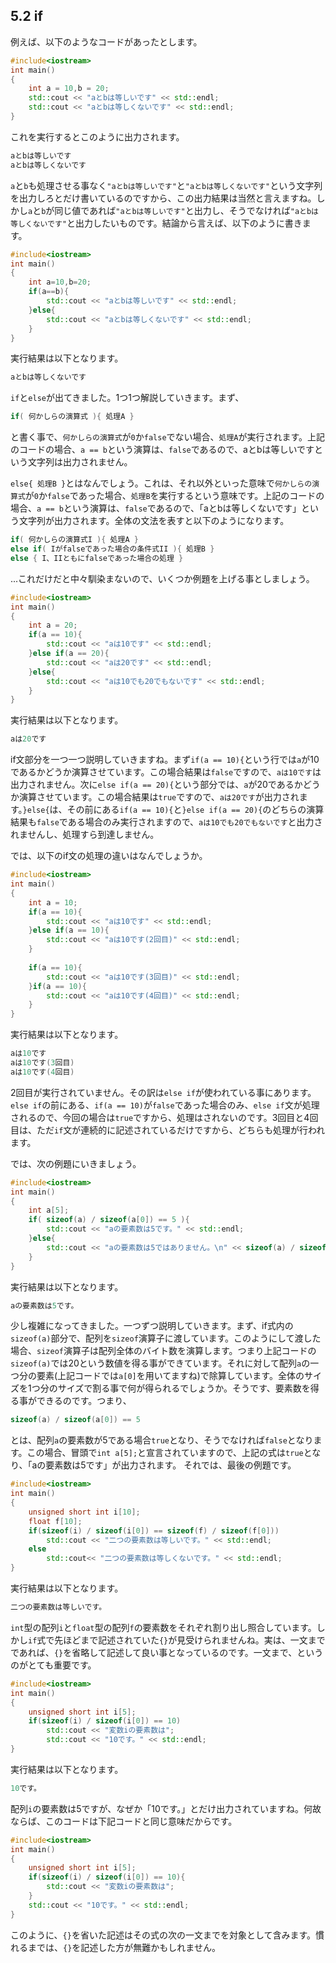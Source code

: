 ## 5.2 if

例えば、以下のようなコードがあったとします。
```cpp
#include<iostream>
int main()
{
    int a = 10,b = 20;
    std::cout << "aとbは等しいです" << std::endl;
    std::cout << "aとbは等しくないです" << std::endl;
}
```
これを実行するとこのように出力されます。

```cpp
aとbは等しいです
aとbは等しくないです
```
`a`と`b`も処理させる事なく`"aとbは等しいです"`と`"aとbは等しくないです"`という文字列を出力しろとだけ書いているのですから、この出力結果は当然と言えますね。しかし`a`と`b`が同じ値であれば`"aとbは等しいです"`と出力し、そうでなければ`"aとbは等しくないです"`と出力したいものです。結論から言えば、以下のように書きます。
```cpp
#include<iostream>
int main()
{
    int a=10,b=20;
    if(a==b){
        std::cout << "aとbは等しいです" << std::endl;
    }else{
        std::cout << "aとbは等しくないです" << std::endl;
    }
}
```
実行結果は以下となります。

```cpp
aとbは等しくないです
```
`if`と`else`が出てきました。1つ1つ解説していきます。まず、

```cpp
if( 何かしらの演算式 ){ 処理A }
```
と書く事で、`何かしらの演算式`が`0`か`false`でない場合、`処理A`が実行されます。上記のコードの場合、`a == b`という演算は、`false`であるので、aとbは等しいですという文字列は出力されません。

`else{ 処理B }`とはなんでしょう。これは、それ以外といった意味で`何かしらの演算式`が`0`か`false`であった場合、`処理B`を実行するという意味です。上記のコードの場合、`a == b`という演算は、`false`であるので、「aとbは等しくないです」という文字列が出力されます。全体の文法を表すと以下のようになります。

```cpp
if( 何かしらの演算式I ){ 処理A }
else if( Iがfalseであった場合の条件式II ){ 処理B }
else { I、IIともにfalseであった場合の処理 }
```
...これだけだと中々馴染まないので、いくつか例題を上げる事としましょう。

```cpp
#include<iostream>
int main()
{
    int a = 20;
    if(a == 10){
        std::cout << "aは10です" << std::endl;
    }else if(a == 20){
        std::cout << "aは20です" << std::endl;
    }else{
        std::cout << "aは10でも20でもないです" << std::endl;
    }
}
```
実行結果は以下となります。

```cpp
aは20です
```
if文部分を一つ一つ説明していきますね。まず`if(a == 10){`という行では`a`が10であるかどうか演算させています。この場合結果は`false`ですので、`aは10です`は出力されません。次に`else if(a == 20){`という部分では、`a`が20であるかどうか演算させています。この場合結果は`true`ですので、`aは20です`が出力されます。`}else{`は、その前にある`if(a == 10){`と`}else if(a == 20){`のどちらの演算結果も`false`である場合のみ実行されますので、`aは10でも20でもないです`と出力されませんし、処理すら到達しません。

では、以下のif文の処理の違いはなんでしょうか。

```cpp
#include<iostream>
int main()
{
    int a = 10;
    if(a == 10){
        std::cout << "aは10です" << std::endl;
    }else if(a == 10){
        std::cout << "aは10です(2回目)" << std::endl;
    }
    
    if(a == 10){
        std::cout << "aは10です(3回目)" << std::endl;
    }if(a == 10){
        std::cout << "aは10です(4回目)" << std::endl;
    }
}
```
実行結果は以下となります。

```cpp
aは10です
aは10です(3回目)
aは10です(4回目)
```
2回目が実行されていません。その訳は`else if`が使われている事にあります。`else if`の前にある、`if(a == 10)`が`false`であった場合のみ、`else if`文が処理されるので、今回の場合は`true`ですから、処理はされないのです。3回目と4回目は、ただ`if`文が連続的に記述されているだけですから、どちらも処理が行われます。

では、次の例題にいきましょう。

```cpp
#include<iostream>
int main()
{
    int a[5];
    if( sizeof(a) / sizeof(a[0]) == 5 ){
        std::cout << "aの要素数は5です。" << std::endl;
    }else{
        std::cout << "aの要素数は5ではありません。\n" << sizeof(a) / sizeof(a[0]) << "です。" << std::endl;
    }
}
```
実行結果は以下となります。

```cpp
aの要素数は5です。
```
少し複雑になってきました。一つずつ説明していきます。まず、if式内の`sizeof(a)`部分で、配列を`sizeof`演算子に渡しています。このようにして渡した場合、`sizeof`演算子は配列全体のバイト数を演算します。つまり上記コードの`sizeof(a)`では20という数値を得る事ができています。それに対して配列`a`の一つ分の要素(上記コードでは`a[0]`を用いてますね)で除算しています。全体のサイズを1つ分のサイズで割る事で何が得られるでしょうか。そうです、要素数を得る事ができるのです。つまり、

```cpp
sizeof(a) / sizeof(a[0]) == 5
```
とは、配列`a`の要素数が5である場合`true`となり、そうでなければ`false`となります。この場合、冒頭で`int a[5];`と宣言されていますので、上記の式は`true`となり、「aの要素数は5です」が出力されます。
それでは、最後の例題です。

```cpp
#include<iostream>
int main()
{
    unsigned short int i[10];
    float f[10];
    if(sizeof(i) / sizeof(i[0]) == sizeof(f) / sizeof(f[0]))
        std::cout << "二つの要素数は等しいです。" << std::endl;
    else
        std::cout<< "二つの要素数は等しくないです。" << std::endl;
}
```
実行結果は以下となります。

```cpp
二つの要素数は等しいです。
```
`int`型の配列`i`と`float`型の配列`f`の要素数をそれぞれ割り出し照合しています。しかし`if`式で先ほどまで記述されていた`{}`が見受けられませんね。実は、一文までであれば、`{}`を省略して記述して良い事となっているのです。一文まで、というのがとても重要です。

```cpp
#include<iostream>
int main()
{
    unsigned short int i[5];
    if(sizeof(i) / sizeof(i[0]) == 10)
        std::cout << "変数iの要素数は";
        std::cout << "10です。" << std::endl;
}
```
実行結果は以下となります。

```cpp
10です。
```
配列`i`の要素数は5ですが、なぜか「10です。」とだけ出力されていますね。何故ならば、このコードは下記コードと同じ意味だからです。

```cpp
#include<iostream>
int main()
{
    unsigned short int i[5];
    if(sizeof(i) / sizeof(i[0]) == 10){
        std::cout << "変数iの要素数は";
    }
    std::cout << "10です。" << std::endl;
}
```
このように、`{}`を省いた記述はその式の次の一文までを対象として含みます。慣れるまでは、`{}`を記述した方が無難かもしれません。